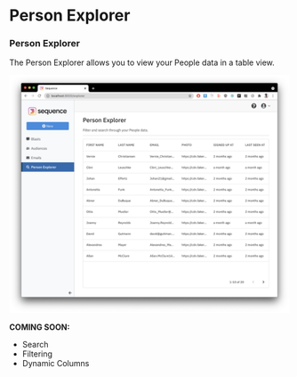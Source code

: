 # Person Explorer

### Person Explorer

The Person Explorer allows you to view your People data in a table view.

![](../.gitbook/assets/image%20%289%29%20%281%29.png)

**COMING SOON:**

* Search
* Filtering
* Dynamic Columns

